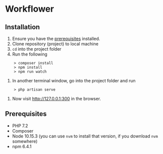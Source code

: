 # Workflower

## Installation

1. Ensure you have the [prerequisites](#Prerequisites) installed.
1. Clone repository (project) to local machine
1. `cd` into the project folder
1. Run the following
```
    > composer install
    > npm install
    > npm run watch
```
1. In another terminal window, go into the project folder and run
```
    > php artisan serve
```
1. Now visit <http://127.0.0.1:300> in the browser.


## Prerequisites

- PHP 7.2
- Composer
- Node 10.15.3 (you can use `nvm` to install that version, if you download `nvm` somewhere)
- npm 6.4.1
